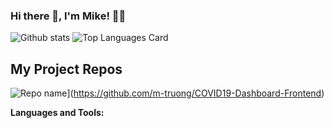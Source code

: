 ### Hi there 👋, I'm Mike! 💪🏼

<!--
**m-truong/m-truong** is a ✨ _special_ ✨ repository because its `README.md` (this file) appears on your GitHub profile.

Here are some ideas to get you started:

- 🔭 I’m currently working on ...
- 🌱 I’m currently learning ...
- 👯 I’m looking to collaborate on ...
- 🤔 I’m looking for help with ...
- 💬 Ask me about ...
- 📫 How to reach me: ...
- 😄 Pronouns: ...
- ⚡ Fun fact: ...
-->

![Github stats](https://github-readme-stats.vercel.app/api?username=m-truong&theme=highcontrast&show_icons=true&count_private=true)
![Top Languages Card](https://github-readme-stats.vercel.app/api/top-langs/?username=m-truong)

## My Project Repos 
![Repo name](https://github-readme-stats.vercel.app/api/pin/?username=m-truong&repo=covid-19-tracker-app&show_owner=true)](https://github.com/m-truong/COVID19-Dashboard-Frontend)


**Languages and Tools:**  
 
